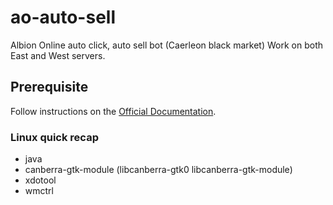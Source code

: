 # ao-auto-sell
Albion Online auto click, auto sell bot (Caerleon black market)
Work on both East and West servers.

## Prerequisite

Follow instructions on the [Official Documentation](https://sikulix.github.io/docs/start/installation/).

### Linux quick recap
 - java
 - canberra-gtk-module (libcanberra-gtk0 libcanberra-gtk-module)
 - xdotool 
 - wmctrl
 
